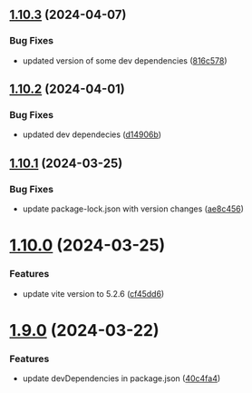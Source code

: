 ## [1.10.3](https://github.com/TheNaubit/make-url/compare/v1.10.2...v1.10.3) (2024-04-07)


### Bug Fixes

* updated version of some dev dependencies ([816c578](https://github.com/TheNaubit/make-url/commit/816c57805790f3cb5af84c7213bc89d1f7fdaa01))



## [1.10.2](https://github.com/TheNaubit/make-url/compare/v1.10.1...v1.10.2) (2024-04-01)


### Bug Fixes

* updated dev dependecies ([d14906b](https://github.com/TheNaubit/make-url/commit/d14906b67cc6d5df3c8e0c49949462918fa284ac))



## [1.10.1](https://github.com/TheNaubit/make-url/compare/v1.10.0...v1.10.1) (2024-03-25)


### Bug Fixes

* update package-lock.json with version changes ([ae8c456](https://github.com/TheNaubit/make-url/commit/ae8c456642e2838c04eee2a90ea71f2c895f5ec7))



# [1.10.0](https://github.com/TheNaubit/make-url/compare/v1.9.0...v1.10.0) (2024-03-25)


### Features

* update vite version to 5.2.6 ([cf45dd6](https://github.com/TheNaubit/make-url/commit/cf45dd607404e49a9f345c253acf0121d93ee472))



# [1.9.0](https://github.com/TheNaubit/make-url/compare/v1.8.0...v1.9.0) (2024-03-22)


### Features

* update devDependencies in package.json ([40c4fa4](https://github.com/TheNaubit/make-url/commit/40c4fa4926bfb40224643fbc50c343ec71b4144a))




